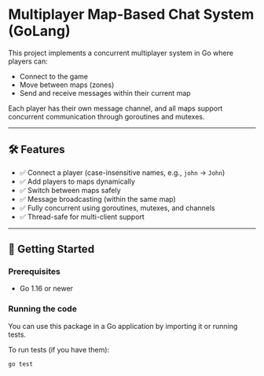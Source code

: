 # Multiplayer Map-Based Chat System (GoLang)

This project implements a concurrent multiplayer system in Go where players can:
- Connect to the game
- Move between maps (zones)
- Send and receive messages within their current map

Each player has their own message channel, and all maps support concurrent communication through goroutines and mutexes.

---

## 🛠 Features

- ✅ Connect a player (case-insensitive names, e.g., `john` → `John`)
- ✅ Add players to maps dynamically
- ✅ Switch between maps safely
- ✅ Message broadcasting (within the same map)
- ✅ Fully concurrent using goroutines, mutexes, and channels
- ✅ Thread-safe for multi-client support

---

## 🚀 Getting Started

### Prerequisites
- Go 1.16 or newer

### Running the code
You can use this package in a Go application by importing it or running tests.

To run tests (if you have them):
```bash
go test